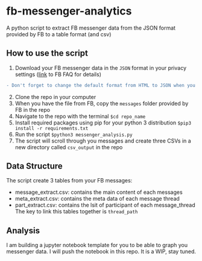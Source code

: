 # fb-messenger-analytics
A python script to extract FB messenger data from the JSON format provided by FB to a table format (and csv)

## How to use the script
1. Download your FB messenger data in the `JSON` format in your privacy settings ([link](https://www.facebook.com/help/1701730696756992?helpref=hc_global_nav) to FB FAQ for details) 
```diff
- Don't forget to change the default format from HTML to JSON when you download your data
```
2. Clone the repo in your computer
3. When you have the file from FB, copy the `messages` folder provided by FB in the repo
4. Navigate to the repo with the terminal `$cd repo_name`
5. Install required packages using pip for your python 3 distribution `$pip3 install -r requirements.txt`
6. Run the script `$python3 messenger_analysis.py` 
7. The script will scroll through you messages and create three CSVs in a new directory called `csv_output` in the repo 

## Data Structure
The script create 3 tables from your FB messages: 
- message_extract.csv: contains the main content of each messages
- meta_extract.csv: contains the meta data of each message thread
- part_extract.csv: contains the lsit of participant of each message_thread
The key to link this tables together is `thread_path`

## Analysis
I am building a jupyter notebook template for you to be able to graph you messenger data. I will push the notebook in this repo. It is a WIP, stay tuned.
